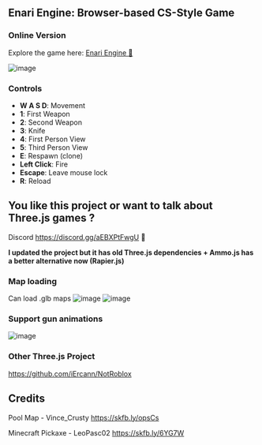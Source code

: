 ## Enari Engine: Browser-based CS-Style Game
### Online Version
Explore the game here: [Enari Engine 🔗](https://enari-engine.vercel.app/)
 
![image](https://github.com/iErcann/enari-engine/assets/25112067/f402a797-91cd-416b-b057-40a832151081)

 
### Controls
- **W A S D**: Movement
- **1**: First Weapon
- **2**: Second Weapon
- **3**: Knife
- **4**: First Person View
- **5**: Third Person View
- **E**: Respawn (clone)
- **Left Click**: Fire
- **Escape**: Leave mouse lock
- **R**: Reload


 ## You like this project or want to talk about Three.js games ? 
Discord  https://discord.gg/aEBXPtFwgU 👀

 
 **I updated the project but it has old Three.js dependencies + Ammo.js has a better alternative now (Rapier.js)**

 
 ### Map loading
 Can load .glb maps
 ![image](https://github.com/iErcann/enari-engine/assets/25112067/13337b48-0dfd-4094-857f-1f56dec0dd4c)
 ![image](https://github.com/iErcann/enari-engine/assets/25112067/9bdde150-2b0f-4c87-a83d-c9ad5087182f)

### Support gun animations
![image](https://github.com/iErcann/enari-engine/assets/25112067/2807dc41-bee1-43ca-b775-50e90897f202)
  

 
### Other Three.js Project 
https://github.com/iErcann/NotRoblox



## Credits
Pool Map - Vince_Crusty
https://skfb.ly/opsCs 

Minecraft Pickaxe - LeoPasc02
https://skfb.ly/6YG7W
